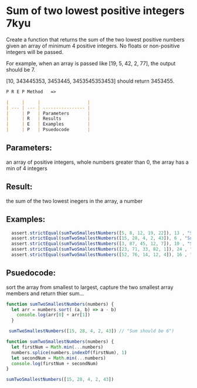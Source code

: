 # Sum of two lowest positive integers 7kyu

Create a function that returns the sum of the two lowest positive numbers given an array of minimum 4 positive integers. No floats or non-positive integers will be passed.

For example, when an array is passed like [19, 5, 42, 2, 77], the output should be 7.

[10, 343445353, 3453445, 3453545353453] should return 3453455.

```md
P R E P Method   =>

|     |     |                  |
| --- | --- | ---------------- |
|     | P   | Parameters       |
|     | R   | Results          |
|     | E   | Examples         |
|     | P   | Psuedocode       |
```
## Parameters: 
an array of positive integers, whole numbers greater than 0, the array has a min of 4 integers
## Result: 
the sum of the two lowest inegers in the array, a number
## Examples: 
```js
  assert.strictEqual(sumTwoSmallestNumbers([5, 8, 12, 19, 22]), 13 , "Sum should be 13");
  assert.strictEqual(sumTwoSmallestNumbers([15, 28, 4, 2, 43]), 6 , "Sum should be 6");
  assert.strictEqual(sumTwoSmallestNumbers([3, 87, 45, 12, 7]), 10 , "Sum should be 10");
  assert.strictEqual(sumTwoSmallestNumbers([23, 71, 33, 82, 1]), 24 , "Sum should be 24");
  assert.strictEqual(sumTwoSmallestNumbers([52, 76, 14, 12, 4]), 16 , "Sum should be 16");
```
## Psuedocode: 
sort the array from smallest to largest, capture the two smallest array members and return thier sum...


```js
function sumTwoSmallestNumbers(numbers) {  
  let arr = numbers.sort( (a, b) => a - b)
    console.log(arr[0] + arr[1])
  }

 sumTwoSmallestNumbers([15, 28, 4, 2, 43]) // "Sum should be 6")

```

```js
function sumTwoSmallestNumbers(numbers) {  
  let firstNum = Math.min(...numbers)
  numbers.splice(numbers.indexOf(firstNum), 1)
  let secondNum = Math.min(...numbers)
  console.log(firstNum + secondNum)  
}

sumTwoSmallestNumbers([15, 28, 4, 2, 43])

```